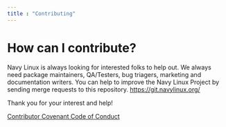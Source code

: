 ```yaml
---
title : "Contributing"
---
```


# How can I contribute?

Navy Linux is always looking for interested folks to help out. We always need package maintainers, QA/Testers, bug triagers, marketing and documentation writers. You can help to improve the Navy Linux Project by sending merge requests to this repository. https://git.navylinux.org/

Thank you for your interest and help!

[Contributor Covenant Code of Conduct][code-of-conduct]

[code-of-conduct]: /wiki/code-of-conduct
